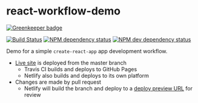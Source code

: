 # react-workflow-demo

[![Greenkeeper badge](https://badges.greenkeeper.io/jzse/react-workflow-demo.svg)](https://greenkeeper.io/)

[![Build Status][travis-svg]][travis-url]
[![NPM dependency status][david-dep-svg]][david-dep-url]
[![NPM dev dependency status][david-dev-dep-svg]][david-dev-dep-url]

Demo for a simple `create-react-app` app development workflow.

* [Live site][project-url] is deployed from the master branch
  * Travis CI builds and deploys to GitHub Pages
  * Netlify also builds and deploys to its own platform
* Changes are made by pull request
  * Netlify will build the branch and deploy to a [deploy preview URL](https://deploy-preview-3--jzse.netlify.com/) for review

[project-url]: https://jzse.github.io/react-workflow-demo
[travis-svg]: https://travis-ci.org/jzse/react-workflow-demo.svg
[travis-url]: https://travis-ci.org/jzse/react-workflow-demo
[david-dep-svg]: https://david-dm.org/jzse/react-workflow-demo.svg
[david-dep-url]: https://david-dm.org/jzse/react-workflow-demo
[david-dev-dep-svg]: https://david-dm.org/jzse/react-workflow-demo/dev-status.svg
[david-dev-dep-url]: https://david-dm.org/jzse/react-workflow-demo?type=dev
